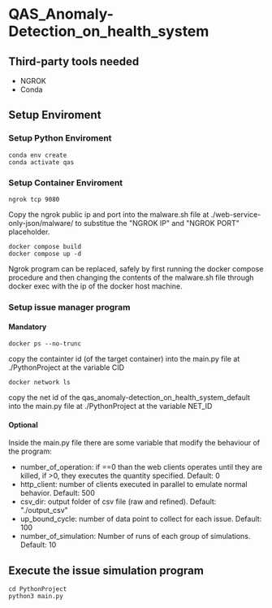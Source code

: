 # QAS_Anomaly-Detection_on_health_system
## Third-party tools needed
- NGROK
- Conda
## Setup Enviroment
### Setup Python Enviroment
```
conda env create
conda activate qas
```
### Setup Container Enviroment
```
ngrok tcp 9080
```
Copy the ngrok public ip and port into the malware.sh file at ./web-service-only-json/malware/ to substitue the "NGROK IP" and "NGROK PORT" placeholder.
```
docker compose build
docker compose up -d
```
Ngrok program can be replaced, safely by first running the docker compose procedure and then changing the contents of the malware.sh file through docker exec with the ip of the docker host machine.
### Setup issue manager program
#### Mandatory
```
docker ps --no-trunc
```
copy the containter id (of the target container) into the main.py file at ./PythonProject at the variable CID
```
docker network ls
```
copy the net id of the qas_anomaly-detection_on_health_system_default  into the main.py file at ./PythonProject at the variable NET_ID
#### Optional
Inside the main.py file there are some variable that modify the behaviour of the program:
- number_of_operation: if ==0 than the web clients operates until they are killed, if >0, they executes the quantity specified. Default: 0
- http_client: number of clients executed in parallel to emulate normal behavior. Default: 500
- csv_dir: output folder of csv file (raw and refined). Default: "./output_csv"
- up_bound_cycle: number of data point to collect for each issue. Default: 100
- number_of_simulation: Number of runs of each group of simulations. Default: 10

## Execute the issue simulation program
```
cd PythonProject
python3 main.py
```

